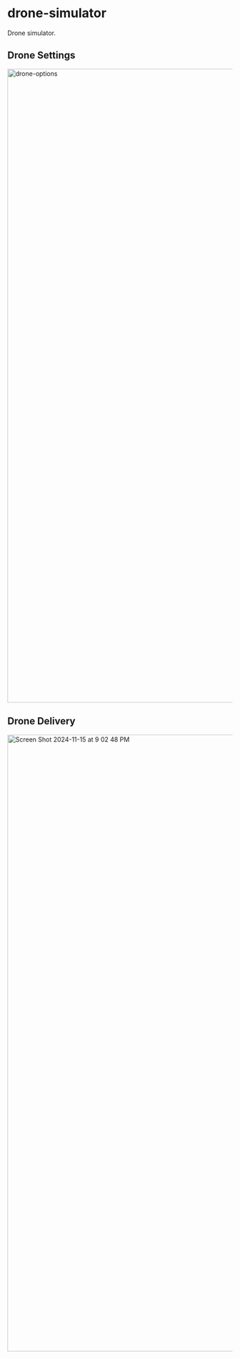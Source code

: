 # drone-simulator
Drone simulator.
## Drone Settings
<img width="1419" alt="drone-options" src="https://github.com/user-attachments/assets/af238d4d-878d-43b4-b3e2-0aa88dec3f53">

## Drone Delivery
<img width="1381" alt="Screen Shot 2024-11-15 at 9 02 48 PM" src="https://github.com/user-attachments/assets/be426296-6620-4df6-bbc1-c37434290641">
